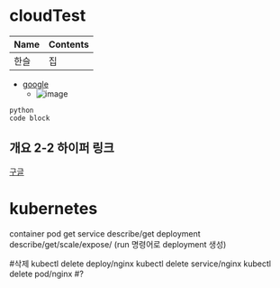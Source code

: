 # cloudTest

Name | Contents   |
-----|------------|
한슬 | 집          |

* [google](htt://google.com)
  - ![image](http://finfra.com/f/f.png)

```
python
code block
```

## 개요 2-2 하이퍼 링크
[구글](www.google.com"구글")

# kubernetes
container
pod         get
service     describe/get
deployment  describe/get/scale/expose/
(run 명령어로 deployment 생성)

#삭제
kubectl delete deploy/nginx
kubectl delete service/nginx
kubectl delete pod/nginx #?
